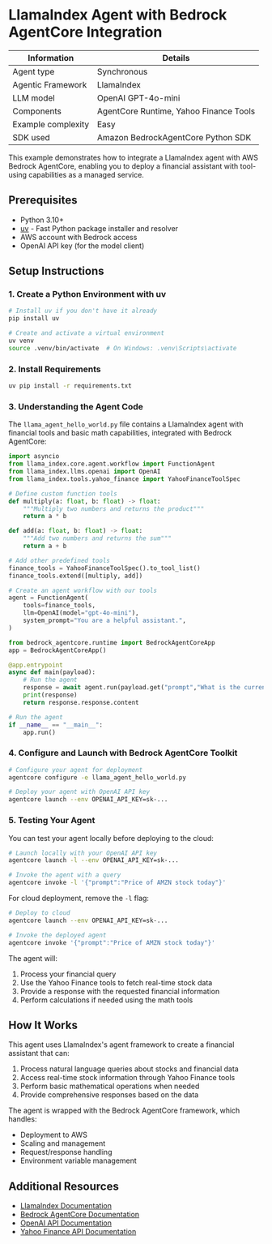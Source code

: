 # LlamaIndex Agent with Bedrock AgentCore Integration

| Information         | Details                                                                      |
|---------------------|------------------------------------------------------------------------------|
| Agent type          | Synchronous                                                                 |
| Agentic Framework   | LlamaIndex                                                                    |
| LLM model           | OpenAI GPT-4o-mini                                                    |
| Components          | AgentCore Runtime, Yahoo Finance Tools                                |
| Example complexity  | Easy                                                                 |
| SDK used            | Amazon BedrockAgentCore Python SDK                                           |

This example demonstrates how to integrate a LlamaIndex agent with AWS Bedrock AgentCore, enabling you to deploy a financial assistant with tool-using capabilities as a managed service.

## Prerequisites

- Python 3.10+
- [uv](https://github.com/astral-sh/uv) - Fast Python package installer and resolver
- AWS account with Bedrock access
- OpenAI API key (for the model client)

## Setup Instructions

### 1. Create a Python Environment with uv

```bash
# Install uv if you don't have it already
pip install uv

# Create and activate a virtual environment
uv venv
source .venv/bin/activate  # On Windows: .venv\Scripts\activate
```

### 2. Install Requirements

```bash
uv pip install -r requirements.txt
```

### 3. Understanding the Agent Code

The `llama_agent_hello_world.py` file contains a LlamaIndex agent with financial tools and basic math capabilities, integrated with Bedrock AgentCore:

```python
import asyncio
from llama_index.core.agent.workflow import FunctionAgent
from llama_index.llms.openai import OpenAI
from llama_index.tools.yahoo_finance import YahooFinanceToolSpec

# Define custom function tools
def multiply(a: float, b: float) -> float:
    """Multiply two numbers and returns the product"""
    return a * b

def add(a: float, b: float) -> float:
    """Add two numbers and returns the sum"""
    return a + b

# Add other predefined tools
finance_tools = YahooFinanceToolSpec().to_tool_list()
finance_tools.extend([multiply, add])

# Create an agent workflow with our tools
agent = FunctionAgent(
    tools=finance_tools,
    llm=OpenAI(model="gpt-4o-mini"),
    system_prompt="You are a helpful assistant.",
)

from bedrock_agentcore.runtime import BedrockAgentCoreApp
app = BedrockAgentCoreApp()

@app.entrypoint
async def main(payload):
    # Run the agent
    response = await agent.run(payload.get("prompt","What is the current stock price of AMZN?"))
    print(response)
    return response.response.content

# Run the agent
if __name__ == "__main__":
    app.run()
```

### 4. Configure and Launch with Bedrock AgentCore Toolkit

```bash
# Configure your agent for deployment
agentcore configure -e llama_agent_hello_world.py

# Deploy your agent with OpenAI API key
agentcore launch --env OPENAI_API_KEY=sk-...
```

### 5. Testing Your Agent

You can test your agent locally before deploying to the cloud:

```bash
# Launch locally with your OpenAI API key
agentcore launch -l --env OPENAI_API_KEY=sk-...

# Invoke the agent with a query
agentcore invoke -l '{"prompt":"Price of AMZN stock today"}'
```

For cloud deployment, remove the `-l` flag:

```bash
# Deploy to cloud
agentcore launch --env OPENAI_API_KEY=sk-...

# Invoke the deployed agent
agentcore invoke '{"prompt":"Price of AMZN stock today"}'
```

The agent will:
1. Process your financial query
2. Use the Yahoo Finance tools to fetch real-time stock data
3. Provide a response with the requested financial information
4. Perform calculations if needed using the math tools

## How It Works

This agent uses LlamaIndex's agent framework to create a financial assistant that can:

1. Process natural language queries about stocks and financial data
2. Access real-time stock information through Yahoo Finance tools
3. Perform basic mathematical operations when needed
4. Provide comprehensive responses based on the data

The agent is wrapped with the Bedrock AgentCore framework, which handles:
- Deployment to AWS
- Scaling and management
- Request/response handling
- Environment variable management

## Additional Resources

- [LlamaIndex Documentation](https://docs.llamaindex.ai/en/stable/use_cases/agents/)
- [Bedrock AgentCore Documentation](https://docs.aws.amazon.com/bedrock/latest/userguide/agents-core.html)
- [OpenAI API Documentation](https://platform.openai.com/docs/api-reference)
- [Yahoo Finance API Documentation](https://pypi.org/project/yfinance/)